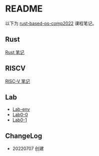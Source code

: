 # README

以下为 [rust-based-os-comp2022](https://github.com/LearningOS/rust-based-os-comp2022/blob/main/scheduling.md) 课程笔记。

## Rust

[Rust 笔记](./rust.md)

## RISCV

[RISC-V 笔记](./riscv.md)

## Lab

- [Lab-env](./lab-env.md)
- [Lab0-0](./lab0-0.md)
- [Lab0-1](./lab0-1.md)

## ChangeLog

- 20220707 创建